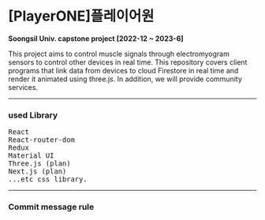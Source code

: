 <h1>[PlayerONE]플레이어원</h1>

  <strong>Soongsil Univ. capstone project [2022-12 ~ 2023-6]</strong>

<p>This project aims to control muscle signals through electromyogram sensors to control other devices in real time.
This repository covers client programs that link data from devices to cloud Firestore in real time and render it animated using three.js. 
In addition, we will provide community services.</p>

  <hr/>
  <h3>used Library</h3>
  <pre>
React
React-router-dom
Redux
Material UI
Three.js (plan)
Next.js (plan)
...etc css library.
</pre>


<hr/>
  <h3>Commit message rule</h3>

  
